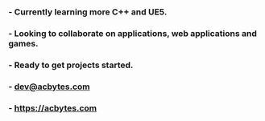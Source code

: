 ### - Currently learning more C++ and UE5.
### - Looking to collaborate on applications, web applications and games.
### - Ready to get projects started.
### - dev@acbytes.com
### - https://acbytes.com
